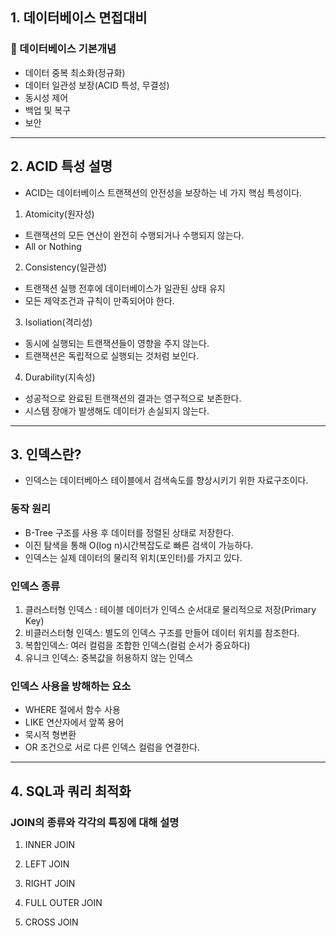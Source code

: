 ## 1. 데이터베이스 면접대비

### 📌 데이터베이스 기본개념

- 데이터 중복 최소화(정규화)
- 데이터 일관성 보장(ACID 특성, 무결성)
- 동시성 제어
- 백업 및 복구
- 보안

---

## 2. ACID 특성 설명

- ACID는 데이터베이스 트랜잭션의 안전성을 보장하는 네 가지 핵심 특성이다.

1. Atomicity(원자성)

- 트랜잭션의 모든 연산이 완전히 수행되거나 수행되지 않는다.
- All or Nothing

2. Consistency(일관성)

- 트랜잭션 실행 전후에 데이터베이스가 일관된 상태 유지
- 모든 제약조건과 규칙이 만족되어야 한다.

3. Isoliation(격리성)

- 동시에 실행되는 트랜잭션들이 영향을 주지 않는다.
- 트랜잭션은 독립적으로 실행되는 것처럼 보인다.

4. Durability(지속성)

- 성공적으로 완료된 트랜잭션의 결과는 영구적으로 보존한다.
- 시스템 장애가 발생해도 데이터가 손실되지 않는다.

---

## 3. 인덱스란?

- 인덱스는 데이터베아스 테이블에서 검색속도를 향상시키기 위한 자료구조이다.

### 동작 원리

- B-Tree 구조를 사용 후 데이터를 정렬된 상태로 저장한다.
- 이진 탐색을 통해 O(log n)시간복잡도로 빠른 검색이 가능하다.
- 인덱스는 실제 데이터의 물리적 위치(포인터)를 가지고 있다.

### 인덱스 종류

1. 클러스터형 인덱스 : 테이블 데이터가 인덱스 순서대로 물리적으로 저장(Primary Key)
2. 비클러스터형 인덱스: 별도의 인덱스 구조를 만들어 데이터 위치를 참조한다.
3. 복합인덱스: 여러 컬럼을 조합한 인덱스(컬럼 순서가 중요하다)
4. 유니크 인덱스: 중복값을 허용하지 않는 인덱스

### 인덱스 사용을 방해하는 요소

- WHERE 절에서 함수 사용
- LIKE 연산자에서 앞쪽 용어
- 묵시적 형변환
- OR 조건으로 서로 다른 인덱스 컬럼을 연결한다.

---

## 4. SQL과 쿼리 최적화

### JOIN의 종류와 각각의 특징에 대해 설명

1. INNER JOIN

2. LEFT JOIN

3. RIGHT JOIN

4. FULL OUTER JOIN

5. CROSS JOIN
